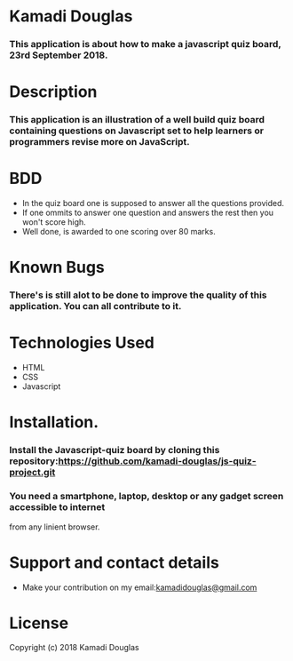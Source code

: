 # Kamadi Douglas
### This application is about how to make a javascript quiz board, 23rd September 2018.
# Description
### This application is an illustration of a well build quiz board containing questions on Javascript set to help learners or programmers revise more on JavaScript.

# BDD 
* In the quiz board one is supposed to answer all the questions provided.
* If one ommits to answer one question and answers the rest then you won't score high.
* Well done, is awarded to one scoring over 80 marks.
# Known Bugs
### There's is still alot to be done to improve the quality of this application. You can all contribute to it.

# Technologies Used
* HTML
* CSS 
* Javascript

# Installation.
### Install the Javascript-quiz board by cloning this repository:https://github.com/kamadi-douglas/js-quiz-project.git
### You need a smartphone, laptop, desktop or any gadget screen accessible to internet
 from any linient browser.
# Support and contact details
* Make your contribution on my email:kamadidouglas@gmail.com

# License
Copyright (c) 2018 Kamadi Douglas
